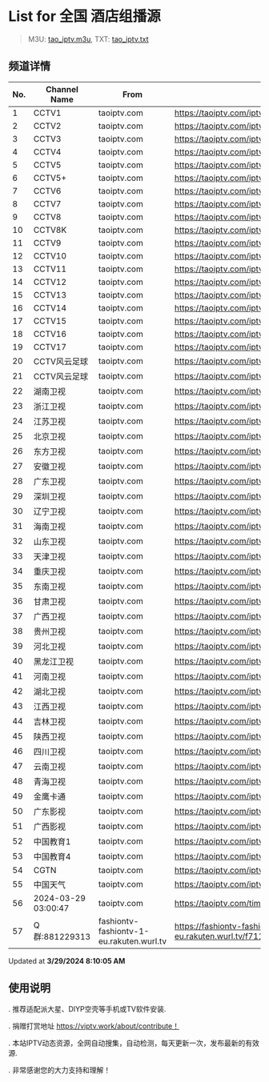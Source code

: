 # List for **全国 酒店组播源**

> M3U: [tao_iptv.m3u](/tao_iptv.m3u), TXT: [tao_iptv.txt](/txt/tao_iptv.txt)

## 频道详情

| No. | Channel Name | From | Source |
| --- | ------------ | ---- | ------ |
| 1 | CCTV1 | taoiptv.com | <https://taoiptv.com/iptv.php?id=100100&sign=293031> |
| 2 | CCTV2 | taoiptv.com | <https://taoiptv.com/iptv.php?id=100200&sign=293031> |
| 3 | CCTV3 | taoiptv.com | <https://taoiptv.com/iptv.php?id=100300&sign=293031> |
| 4 | CCTV4 | taoiptv.com | <https://taoiptv.com/iptv.php?id=100400&sign=293031> |
| 5 | CCTV5 | taoiptv.com | <https://taoiptv.com/iptv.php?id=100800&sign=293031> |
| 6 | CCTV5+ | taoiptv.com | <https://taoiptv.com/iptv.php?id=100900&sign=293031> |
| 7 | CCTV6 | taoiptv.com | <https://taoiptv.com/iptv.php?id=101000&sign=293031> |
| 8 | CCTV7 | taoiptv.com | <https://taoiptv.com/iptv.php?id=101100&sign=293031> |
| 9 | CCTV8 | taoiptv.com | <https://taoiptv.com/iptv.php?id=101200&sign=293031> |
| 10 | CCTV8K | taoiptv.com | <https://taoiptv.com/iptv.php?id=101300&sign=293031> |
| 11 | CCTV9 | taoiptv.com | <https://taoiptv.com/iptv.php?id=101400&sign=293031> |
| 12 | CCTV10 | taoiptv.com | <https://taoiptv.com/iptv.php?id=101500&sign=293031> |
| 13 | CCTV11 | taoiptv.com | <https://taoiptv.com/iptv.php?id=101600&sign=293031> |
| 14 | CCTV12 | taoiptv.com | <https://taoiptv.com/iptv.php?id=101700&sign=293031> |
| 15 | CCTV13 | taoiptv.com | <https://taoiptv.com/iptv.php?id=101800&sign=293031> |
| 16 | CCTV14 | taoiptv.com | <https://taoiptv.com/iptv.php?id=101900&sign=293031> |
| 17 | CCTV15 | taoiptv.com | <https://taoiptv.com/iptv.php?id=102000&sign=293031> |
| 18 | CCTV16 | taoiptv.com | <https://taoiptv.com/iptv.php?id=102100&sign=293031> |
| 19 | CCTV17 | taoiptv.com | <https://taoiptv.com/iptv.php?id=102200&sign=293031> |
| 20 | CCTV风云足球 | taoiptv.com | <https://taoiptv.com/iptv.php?id=102900&sign=293031> |
| 21 | CCTV风云足球 | taoiptv.com | <https://taoiptv.com/iptv.php?id=103310&sign=293031> |
| 22 | 湖南卫视 | taoiptv.com | <https://taoiptv.com/iptv.php?id=200100&sign=293031> |
| 23 | 浙江卫视 | taoiptv.com | <https://taoiptv.com/iptv.php?id=200200&sign=293031> |
| 24 | 江苏卫视 | taoiptv.com | <https://taoiptv.com/iptv.php?id=200300&sign=293031> |
| 25 | 北京卫视 | taoiptv.com | <https://taoiptv.com/iptv.php?id=200400&sign=293031> |
| 26 | 东方卫视 | taoiptv.com | <https://taoiptv.com/iptv.php?id=200500&sign=293031> |
| 27 | 安徽卫视 | taoiptv.com | <https://taoiptv.com/iptv.php?id=200600&sign=293031> |
| 28 | 广东卫视 | taoiptv.com | <https://taoiptv.com/iptv.php?id=200700&sign=293031> |
| 29 | 深圳卫视 | taoiptv.com | <https://taoiptv.com/iptv.php?id=200800&sign=293031> |
| 30 | 辽宁卫视 | taoiptv.com | <https://taoiptv.com/iptv.php?id=200900&sign=293031> |
| 31 | 海南卫视 | taoiptv.com | <https://taoiptv.com/iptv.php?id=201000&sign=293031> |
| 32 | 山东卫视 | taoiptv.com | <https://taoiptv.com/iptv.php?id=201100&sign=293031> |
| 33 | 天津卫视 | taoiptv.com | <https://taoiptv.com/iptv.php?id=201200&sign=293031> |
| 34 | 重庆卫视 | taoiptv.com | <https://taoiptv.com/iptv.php?id=201300&sign=293031> |
| 35 | 东南卫视 | taoiptv.com | <https://taoiptv.com/iptv.php?id=201400&sign=293031> |
| 36 | 甘肃卫视 | taoiptv.com | <https://taoiptv.com/iptv.php?id=201500&sign=293031> |
| 37 | 广西卫视 | taoiptv.com | <https://taoiptv.com/iptv.php?id=201600&sign=293031> |
| 38 | 贵州卫视 | taoiptv.com | <https://taoiptv.com/iptv.php?id=201700&sign=293031> |
| 39 | 河北卫视 | taoiptv.com | <https://taoiptv.com/iptv.php?id=201800&sign=293031> |
| 40 | 黑龙江卫视 | taoiptv.com | <https://taoiptv.com/iptv.php?id=201900&sign=293031> |
| 41 | 河南卫视 | taoiptv.com | <https://taoiptv.com/iptv.php?id=202000&sign=293031> |
| 42 | 湖北卫视 | taoiptv.com | <https://taoiptv.com/iptv.php?id=202100&sign=293031> |
| 43 | 江西卫视 | taoiptv.com | <https://taoiptv.com/iptv.php?id=202200&sign=293031> |
| 44 | 吉林卫视 | taoiptv.com | <https://taoiptv.com/iptv.php?id=202300&sign=293031> |
| 45 | 陕西卫视 | taoiptv.com | <https://taoiptv.com/iptv.php?id=202700&sign=293031> |
| 46 | 四川卫视 | taoiptv.com | <https://taoiptv.com/iptv.php?id=202800&sign=293031> |
| 47 | 云南卫视 | taoiptv.com | <https://taoiptv.com/iptv.php?id=203000&sign=293031> |
| 48 | 青海卫视 | taoiptv.com | <https://taoiptv.com/iptv.php?id=203200&sign=293031> |
| 49 | 金鹰卡通 | taoiptv.com | <https://taoiptv.com/iptv.php?id=203820&sign=293031> |
| 50 | 广东影视 | taoiptv.com | <https://taoiptv.com/iptv.php?id=300700&sign=293031> |
| 51 | 广西影视 | taoiptv.com | <https://taoiptv.com/iptv.php?id=301600&sign=293031> |
| 52 | 中国教育1 | taoiptv.com | <https://taoiptv.com/iptv.php?id=400100&sign=293031> |
| 53 | 中国教育4 | taoiptv.com | <https://taoiptv.com/iptv.php?id=400130&sign=293031> |
| 54 | CGTN | taoiptv.com | <https://taoiptv.com/iptv.php?id=400200&sign=293031> |
| 55 | 中国天气 | taoiptv.com | <https://taoiptv.com/iptv.php?id=401300&sign=293031> |
| 56 | 2024-03-29 03:00:47 | taoiptv.com | <https://taoiptv.com/time.mp4> |
| 57 | Q群:881229313 | fashiontv-fashiontv-1-eu.rakuten.wurl.tv | <https://fashiontv-fashiontv-1-eu.rakuten.wurl.tv/f711df33773d2dc83a1be49b8e841b00.m3u8> |

Updated at **3/29/2024 8:10:05 AM**

## 使用说明

. 推荐适配派大星、DIYP空壳等手机或TV软件安装.

. 捐赠打赏地址 https://viptv.work/about/contribute！

. 本站IPTV动态资源，全网自动搜集，自动检测，每天更新一次，发布最新的有效源.

. 非常感谢您的大力支持和理解！